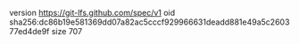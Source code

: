 version https://git-lfs.github.com/spec/v1
oid sha256:dc86b19e581369dd07a82ac5cccf929966631deadd881e49a5c260377ed4de9f
size 707
